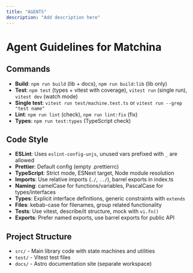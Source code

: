 ```yaml
---
title: "AGENTS"
description: "Add description here"
---
```


# Agent Guidelines for Matchina

## Commands

- **Build**: `npm run build` (lib + docs), `npm run build:lib` (lib only)
- **Test**: `npm test` (types + vitest with coverage), `vitest run` (single run), `vitest dev` (watch mode)
- **Single test**: `vitest run test/machine.test.ts` or `vitest run --grep "test name"`
- **Lint**: `npm run lint` (check), `npm run lint:fix` (fix)
- **Types**: `npm run test:types` (TypeScript check)

## Code Style

- **ESLint**: Uses `eslint-config-unjs`, unused vars prefixed with `_` are allowed
- **Prettier**: Default config (empty .prettierrc)
- **TypeScript**: Strict mode, ESNext target, Node module resolution
- **Imports**: Use relative imports (`./`, `../`), barrel exports in index.ts
- **Naming**: camelCase for functions/variables, PascalCase for types/interfaces
- **Types**: Explicit interface definitions, generic constraints with `extends`
- **Files**: kebab-case for filenames, group related functionality
- **Tests**: Use vitest, describe/it structure, mock with `vi.fn()`
- **Exports**: Prefer named exports, use barrel exports for public API

## Project Structure

- `src/` - Main library code with state machines and utilities
- `test/` - Vitest test files
- `docs/` - Astro documentation site (separate workspace)